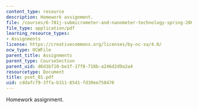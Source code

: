 ```yaml
---
content_type: resource
description: Homework assignment.
file: /courses/6-781j-submicrometer-and-nanometer-technology-spring-2006/cddafc793ffab3118541fd39ee758476_pset_01.pdf
file_type: application/pdf
learning_resource_types:
- Assignments
license: https://creativecommons.org/licenses/by-nc-sa/4.0/
ocw_type: OCWFile
parent_title: Assignments
parent_type: CourseSection
parent_uid: d6d1b710-be1f-17f8-718b-a246d2d9a2a4
resourcetype: Document
title: pset_01.pdf
uid: cddafc79-3ffa-b311-8541-fd39ee758476
---
```

Homework assignment.
